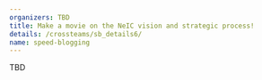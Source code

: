 ```yaml
---
organizers: TBD 
title: Make a movie on the NeIC vision and strategic process!
details: /crossteams/sb_details6/
name: speed-blogging
---
```


TBD
